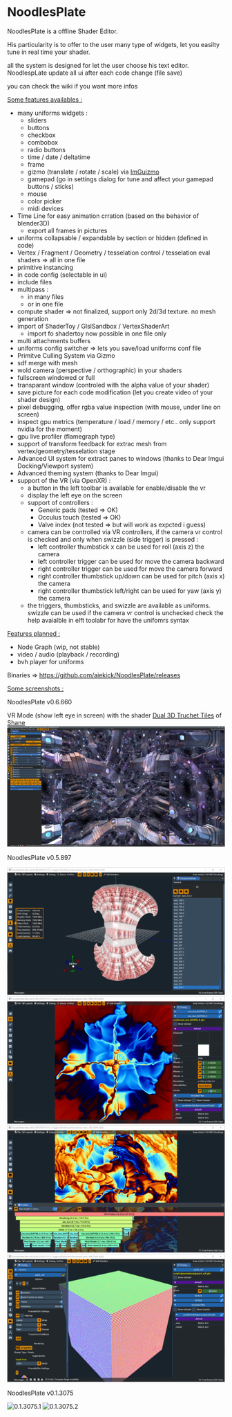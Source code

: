 # NoodlesPlate

NoodlesPlate is a offline Shader Editor. 

His particularity is to offer to the user many type of widgets, let you easilty tune in real time your shader.

all the system is designed for let the user choose his text editor. NoodlespLate update all ui after each code change (file save)

you can check the wiki if you want more infos

<ins>Some features availables :</ins>
* many uniforms widgets :
  * sliders
  * buttons
  * checkbox
  * combobox
  * radio buttons
  * time / date / deltatime
  * frame
  * gizmo (translate / rotate / scale) via [ImGuizmo](https://github.com/CedricGuillemet/ImGuizmo)
  * gamepad (go in settings dialog for tune and affect your gamepad buttons / sticks)
  * mouse
  * color picker
  * midi devices
* Time Line for easy animation crration (based on the behavior of blender3D)
  * export all frames in pictures
* uniforms collapsable / expandable by section or hidden (defined in code)
* Vertex / Fragment / Geometry / tesselation control / tesselation eval shaders => all in one file
* primitive instancing
* in code config (selectable in ui)
* include files
* multipass :
  * in many files
  * or in one file
* compute shader => not finalized, support only 2d/3d texture. no mesh generation
* import of ShaderToy / GlslSandbox / VertexShaderArt
  * import fo shadertoy now possible in one file only
* multi attachments buffers
* uniforms config switcher => lets you save/load uniforms conf file
* Primitve Culling System via Gizmo
* sdf merge with mesh
* wold camera (perspective / orthographic) in your shaders
* fullscreen windowed or full
* transparant window (controled with the alpha value of your shader)
* save picture for each code modification (let you create video of your shader design)
* pixel debugging, offer rgba value inspection (with mouse, under line on screen)
* inspect gpu metrics (temperature / load / memory / etc.. only support nvidia for the moment)
* gpu live profiler (flamegraph type)
* support of transform feedback for extrac mesh from vertex/geometry/tesselation stage
* Advanced UI system for extract panes to windows (thanks to Dear Imgui Docking/Viewport system)
* Advanced theming system (thanks to Dear Imgui)
* support of the VR (via OpenXR) :
  * a button in the left toolbar is available for enable/disable the vr 
  * display the left eye on the screen
  * support of controllers : 
    * Generic pads (tested => OK)
    * Occulus touch (tested => OK)
    * Valve index (not tested => but will work as expcted i guess)
  * camera can be controlled via VR controllers, if the camera vr control is checked and only when swizzle (side trigger) is pressed :
    * left controller thumbstick x can be used for roll (axis z) the camera
    * left controller trigger can be used for move the camera backward
    * right controller trigger can be used for move the camera forward
    * right controller thumbstick up/down can be used for pitch (axis x) the camera
    * right controller thumbstick left/right can be used for yaw (axis y) the camera
  * the triggers, thumbsticks, and swizzle are available as uniforms. 
    swizzle can be used if the camera vr control is unchecked
    check the help avaialble in elft toolabr for have the unifomrs syntax
    
<ins>Features planned :</ins>
* Node Graph (wip, not stable)
* video / audio (playback / recording)
* bvh player for uniforms

Binaries => https://github.com/aiekick/NoodlesPlate/releases

<ins>Some screenshots :</ins>

NoodlesPlate v0.6.660

VR Mode (show left eye in screen) with the shader [Dual 3D Truchet Tiles](https://www.shadertoy.com/view/4l2cD3) of [Shane](https://www.shadertoy.com/user/Shane)
![0.6.660.1](vlc_SNqaS5IBxD.jpg)

NoodlesPlate v0.5.897

![0.5.897.1](NoodlesPlate_Msvc_x64_N69aImL27C.png)
![0.5.897.2](NoodlesPlate_Msvc_x64_UXpK9TMq4S.png)
![0.5.897.3](NoodlesPlate_Msvc_x64_wPe36WwlZX.png)
![0.5.897.4](NoodlesPlate_Msvc_x64_ldzPsKLqlK.png)

NoodlesPlate v0.1.3075

![0.1.3075.1](NoodlesPlate_MSVC_x64_Release_2019-07-14_05-54-36.png)
![0.1.3075.2](NoodlesPlate_MSVC_x64_Release_2019-07-14_05-55-13.png)
